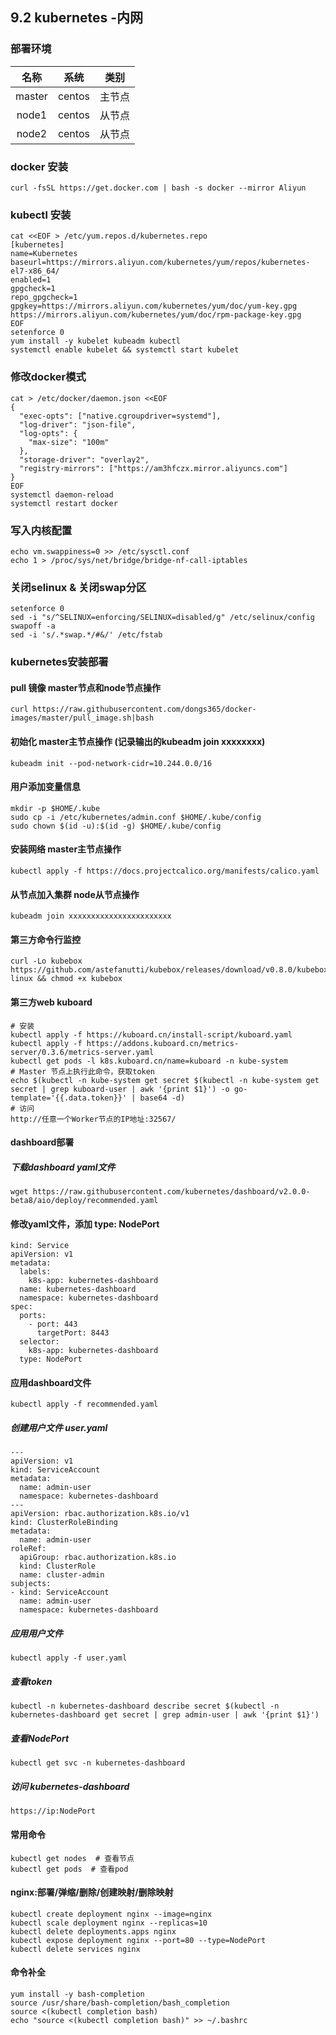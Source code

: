 ## 9.2 kubernetes -内网
### 部署环境
|名称|系统|类别|
|:-:|:-:|:-:|
|master|centos|主节点|
|node1|centos|从节点|
|node2|centos|从节点|

### docker 安装
```
curl -fsSL https://get.docker.com | bash -s docker --mirror Aliyun
```
### kubectl 安装
```
cat <<EOF > /etc/yum.repos.d/kubernetes.repo
[kubernetes]
name=Kubernetes
baseurl=https://mirrors.aliyun.com/kubernetes/yum/repos/kubernetes-el7-x86_64/
enabled=1
gpgcheck=1
repo_gpgcheck=1
gpgkey=https://mirrors.aliyun.com/kubernetes/yum/doc/yum-key.gpg https://mirrors.aliyun.com/kubernetes/yum/doc/rpm-package-key.gpg
EOF
setenforce 0
yum install -y kubelet kubeadm kubectl
systemctl enable kubelet && systemctl start kubelet
```
### 修改docker模式
```
cat > /etc/docker/daemon.json <<EOF
{
  "exec-opts": ["native.cgroupdriver=systemd"],
  "log-driver": "json-file",
  "log-opts": {
    "max-size": "100m"
  },
  "storage-driver": "overlay2",
  "registry-mirrors": ["https://am3hfczx.mirror.aliyuncs.com"]
}
EOF
systemctl daemon-reload
systemctl restart docker
```

### 写入内核配置
```
echo vm.swappiness=0 >> /etc/sysctl.conf
echo 1 > /proc/sys/net/bridge/bridge-nf-call-iptables
```

### 关闭selinux & 关闭swap分区
```
setenforce 0
sed -i "s/^SELINUX=enforcing/SELINUX=disabled/g" /etc/selinux/config
swapoff -a
sed -i 's/.*swap.*/#&/' /etc/fstab
```

### kubernetes安装部署
#### pull 镜像 master节点和node节点操作
```
curl https://raw.githubusercontent.com/dongs365/docker-images/master/pull_image.sh|bash
```

#### 初始化 master主节点操作 (记录输出的kubeadm join xxxxxxxx)
```
kubeadm init --pod-network-cidr=10.244.0.0/16
```

#### 用户添加变量信息
```
mkdir -p $HOME/.kube
sudo cp -i /etc/kubernetes/admin.conf $HOME/.kube/config
sudo chown $(id -u):$(id -g) $HOME/.kube/config
```

#### 安装网络 master主节点操作
```
kubectl apply -f https://docs.projectcalico.org/manifests/calico.yaml
```
#### 从节点加入集群 node从节点操作
```
kubeadm join xxxxxxxxxxxxxxxxxxxxxxx 
```
#### 第三方命令行监控
```
curl -Lo kubebox https://github.com/astefanutti/kubebox/releases/download/v0.8.0/kubebox-linux && chmod +x kubebox
```

#### 第三方web kuboard
```
# 安装
kubectl apply -f https://kuboard.cn/install-script/kuboard.yaml
kubectl apply -f https://addons.kuboard.cn/metrics-server/0.3.6/metrics-server.yaml
kubectl get pods -l k8s.kuboard.cn/name=kuboard -n kube-system
# Master 节点上执行此命令，获取token
echo $(kubectl -n kube-system get secret $(kubectl -n kube-system get secret | grep kuboard-user | awk '{print $1}') -o go-template='{{.data.token}}' | base64 -d)
# 访问
http://任意一个Worker节点的IP地址:32567/
```
#### dashboard部署
##### 下载dashboard yaml文件
```
wget https://raw.githubusercontent.com/kubernetes/dashboard/v2.0.0-beta8/aio/deploy/recommended.yaml
```
#### 修改yaml文件，添加 type: NodePort
```
kind: Service
apiVersion: v1
metadata:
  labels:
    k8s-app: kubernetes-dashboard
  name: kubernetes-dashboard
  namespace: kubernetes-dashboard
spec:
  ports:
    - port: 443
      targetPort: 8443
  selector:
    k8s-app: kubernetes-dashboard
  type: NodePort
```
#### 应用dashboard文件
```
kubectl apply -f recommended.yaml
```

##### 创建用户文件 user.yaml
```
---
apiVersion: v1
kind: ServiceAccount
metadata:
  name: admin-user
  namespace: kubernetes-dashboard
---
apiVersion: rbac.authorization.k8s.io/v1
kind: ClusterRoleBinding
metadata:
  name: admin-user
roleRef:
  apiGroup: rbac.authorization.k8s.io
  kind: ClusterRole
  name: cluster-admin
subjects:
- kind: ServiceAccount
  name: admin-user
  namespace: kubernetes-dashboard
```
##### 应用用户文件
```
kubectl apply -f user.yaml
```

##### 查看token
```
kubectl -n kubernetes-dashboard describe secret $(kubectl -n kubernetes-dashboard get secret | grep admin-user | awk '{print $1}')
```

##### 查看NodePort
```
kubectl get svc -n kubernetes-dashboard
```

##### 访问 kubernetes-dashboard
```
https://ip:NodePort
```

#### 常用命令
```
kubectl get nodes  # 查看节点
kubectl get pods  # 查看pod 
```
#### nginx:部署/弹缩/删除/创建映射/删除映射
```
kubectl create deployment nginx --image=nginx
kubectl scale deployment nginx --replicas=10
kubectl delete deployments.apps nginx
kubectl expose deployment nginx --port=80 --type=NodePort
kubectl delete services nginx
```
#### 命令补全
```
yum install -y bash-completion
source /usr/share/bash-completion/bash_completion
source <(kubectl completion bash)
echo "source <(kubectl completion bash)" >> ~/.bashrc
```
